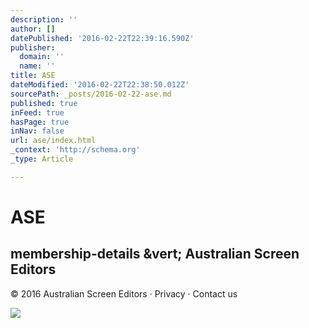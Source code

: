```yaml
---
description: ''
author: []
datePublished: '2016-02-22T22:39:16.590Z'
publisher:
  domain: ''
  name: ''
title: ASE
dateModified: '2016-02-22T22:38:50.012Z'
sourcePath: _posts/2016-02-22-ase.md
published: true
inFeed: true
hasPage: true
inNav: false
url: ase/index.html
_context: 'http://schema.org'
_type: Article

---
```

# ASE

<article style=""><h1>membership-details &amp;vert; Australian Screen Editors</h1><p>© 2016 Australian Screen Editors · Privacy · Contact us</p><img src="http://www.screeneditors.com.au/wp-content/uploads/2012/03/audio-network-logo.png" /></article>